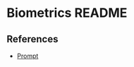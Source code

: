 # Biometrics README

## References

- [Prompt](https://github.com/BoiseState/CS321_Bioinformatics?tab=readme-ov-file)
